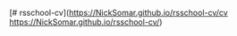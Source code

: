 [# rsschool-cv](https://NickSomar.github.io/rsschool-cv/cv
https://NickSomar.github.io/rsschool-cv/)
